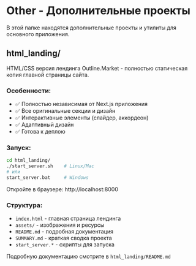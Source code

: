# Other - Дополнительные проекты

В этой папке находятся дополнительные проекты и утилиты для основного приложения.

## html_landing/

HTML/CSS версия лендинга Outline.Market - полностью статическая копия главной страницы сайта.

### Особенности:
- ✅ Полностью независимая от Next.js приложения
- ✅ Все оригинальные секции и дизайн
- ✅ Интерактивные элементы (слайдер, аккордеон)
- ✅ Адаптивный дизайн
- ✅ Готова к деплою

### Запуск:
```bash
cd html_landing/
./start_server.sh    # Linux/Mac
# или
start_server.bat     # Windows
```

Откройте в браузере: http://localhost:8000

### Структура:
- `index.html` - главная страница лендинга
- `assets/` - изображения и ресурсы
- `README.md` - подробная документация
- `SUMMARY.md` - краткая сводка проекта
- `start_server.*` - скрипты для запуска

Подробную документацию смотрите в `html_landing/README.md`